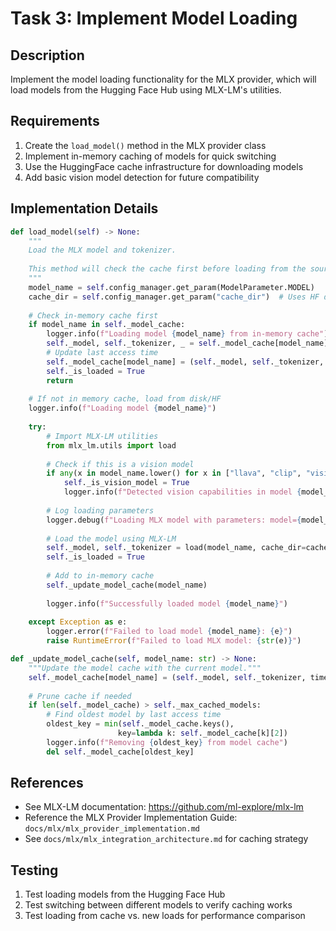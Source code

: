 # Task 3: Implement Model Loading

## Description
Implement the model loading functionality for the MLX provider, which will load models from the Hugging Face Hub using MLX-LM's utilities.

## Requirements
1. Create the `load_model()` method in the MLX provider class
2. Implement in-memory caching of models for quick switching
3. Use the HuggingFace cache infrastructure for downloading models
4. Add basic vision model detection for future compatibility

## Implementation Details

```python
def load_model(self) -> None:
    """
    Load the MLX model and tokenizer.
    
    This method will check the cache first before loading from the source.
    """
    model_name = self.config_manager.get_param(ModelParameter.MODEL)
    cache_dir = self.config_manager.get_param("cache_dir")  # Uses HF default if None
    
    # Check in-memory cache first
    if model_name in self._model_cache:
        logger.info(f"Loading model {model_name} from in-memory cache")
        self._model, self._tokenizer, _ = self._model_cache[model_name]
        # Update last access time
        self._model_cache[model_name] = (self._model, self._tokenizer, time.time())
        self._is_loaded = True
        return
    
    # If not in memory cache, load from disk/HF
    logger.info(f"Loading model {model_name}")
    
    try:
        # Import MLX-LM utilities
        from mlx_lm.utils import load
        
        # Check if this is a vision model
        if any(x in model_name.lower() for x in ["llava", "clip", "vision"]):
            self._is_vision_model = True
            logger.info(f"Detected vision capabilities in model {model_name}")
        
        # Log loading parameters
        logger.debug(f"Loading MLX model with parameters: model={model_name}, cache_dir={cache_dir}")
        
        # Load the model using MLX-LM
        self._model, self._tokenizer = load(model_name, cache_dir=cache_dir)
        self._is_loaded = True
        
        # Add to in-memory cache
        self._update_model_cache(model_name)
        
        logger.info(f"Successfully loaded model {model_name}")
        
    except Exception as e:
        logger.error(f"Failed to load model {model_name}: {e}")
        raise RuntimeError(f"Failed to load MLX model: {str(e)}")

def _update_model_cache(self, model_name: str) -> None:
    """Update the model cache with the current model."""
    self._model_cache[model_name] = (self._model, self._tokenizer, time.time())
    
    # Prune cache if needed
    if len(self._model_cache) > self._max_cached_models:
        # Find oldest model by last access time
        oldest_key = min(self._model_cache.keys(), 
                        key=lambda k: self._model_cache[k][2])
        logger.info(f"Removing {oldest_key} from model cache")
        del self._model_cache[oldest_key]
```

## References
- See MLX-LM documentation: https://github.com/ml-explore/mlx-lm
- Reference the MLX Provider Implementation Guide: `docs/mlx/mlx_provider_implementation.md`
- See `docs/mlx/mlx_integration_architecture.md` for caching strategy

## Testing
1. Test loading models from the Hugging Face Hub
2. Test switching between different models to verify caching works
3. Test loading from cache vs. new loads for performance comparison 